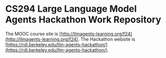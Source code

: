 # CS294 Large Language Model Agents Hackathon Work Repository

The MOOC course site is [http://llmagents-learning.org/f24](http://llmagents-learning.org/f24).
The Hackathon website is [https://rdi.berkeley.edu/llm-agents-hackathon/](https://rdi.berkeley.edu/llm-agents-hackathon/).

